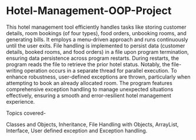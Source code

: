 # Hotel-Management-OOP-Project
This hotel management tool efficiently handles tasks like storing customer details, room bookings (of four types), food orders, unbooking rooms, and generating bills. It employs a menu-driven approach and runs continuously until the user exits. File handling is implemented to persist data (customer details, booked rooms, and food orders) in a file upon program termination, ensuring data persistence across program restarts. During restarts, the program reads the file to retrieve the prior hotel status. Notably, the file-writing operation occurs in a separate thread for parallel execution. To enhance robustness, user-defined exceptions are thrown, particularly when attempting to book an already allocated room. The program features comprehensive exception handling to manage unexpected situations effectively, ensuring a smooth and error-resilient hotel management experience.

Topics covered-

Classes and Objects, Inheritance, File Handling with Objects, ArrayList, Interface, User defined exception and Exception handling.


